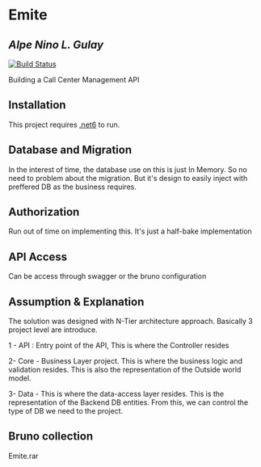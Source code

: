 # Emite
## _Alpe Nino L. Gulay_

[![Build Status](https://travis-ci.org/joemccann/dillinger.svg?branch=master)](https://travis-ci.org/joemccann/dillinger)

Building a Call Center Management API


## Installation

This project requires [.net6](https://dotnet.microsoft.com/en-us/download/dotnet/6.0) to run.

## Database and Migration

In the interest of time, the database use on this is just In Memory. 
So no need to problem about the migration. But it's design to easily inject with preffered DB as the business requires.

## Authorization

Run out of time on implementing this. It's just a half-bake implementation

## API Access

Can be access through swagger or the bruno configuration

## Assumption & Explanation

The solution was designed with N-Tier architecture approach. Basically 3 project level are introduce. 

1 - API : Entry point of the API, This is where the Controller resides

2- Core - Business Layer project. This is where the business logic and validation resides. This is also the representation of the Outside world model.

3- Data - This is where the data-access layer resides. This is the representation of the Backend DB entities. From this, we can control the type of DB we need to the project.

## Bruno collection

Emite.rar
